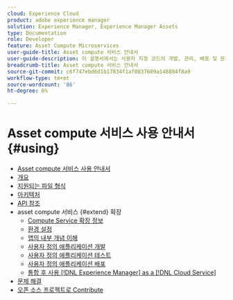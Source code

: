 ```yaml
---
cloud: Experience Cloud
product: adobe experience manager
solution: Experience Manager, Experience Manager Assets
type: Documentation
role: Developer
feature: Asset Compute Microservices
user-guide-title: Asset compute 서비스 안내서
user-guide-description: 이 설명서에서는 사용자 지정 코드의 개발, 관리, 배포 및 문제 해결 방법과 같은  [!DNL Asset Compute Service] 가지 작업을 다룹니다.
breadcrumb-title: Asset compute 서비스 안내서
source-git-commit: c6f747ebd6d1b17834f1af0837609a148804f8a9
workflow-type: tm+mt
source-wordcount: '86'
ht-degree: 6%

---
```



# Asset compute 서비스 사용 안내서 {#using}

+ [Asset compute 서비스 사용 안내서](home.md)
+ [개요](introduction.md)
+ [지원되는 파일 형식](https://experienceleague.adobe.com/en/docs/experience-manager-cloud-service/content/assets/file-format-support)
+ [아키텍처](architecture.md)
+ [API 참조](api.md)
+ asset compute 서비스 {#extend} 확장
   + [Compute Service 확장 정보](understand-extensibility.md)
   + [환경 설정](setup-environment.md)
   + [앱의 내부 개념 이해](custom-application-internals.md)
   + [사용자 정의 애플리케이션 개발](develop-custom-application.md)
   + [사용자 정의 애플리케이션 테스트](test-custom-application.md)
   + [사용자 정의 애플리케이션 배포](deploy-custom-application.md)
   + [통합 후 사용 [!DNL Experience Manager] as a [!DNL Cloud Service]](https://experienceleague.adobe.com/ko/docs/experience-manager-cloud-service/content/assets/asset-microservices-overview)
+ [문제 해결](troubleshooting.md)
+ [오픈 소스 프로젝트로 Contribute](contribute-to-compute-service.md)
